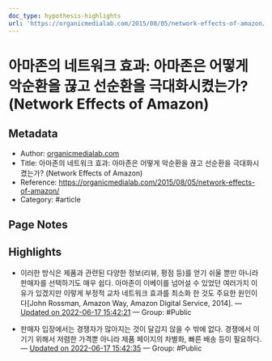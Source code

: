 ```yaml
---
doc_type: hypothesis-highlights
url: 'https://organicmedialab.com/2015/08/05/network-effects-of-amazon/'
---
```


# 아마존의 네트워크 효과: 아마존은 어떻게 악순환을 끊고 선순환을 극대화시켰는가? (Network Effects of Amazon)

## Metadata
- Author: [organicmedialab.com]()
- Title: 아마존의 네트워크 효과: 아마존은 어떻게 악순환을 끊고 선순환을 극대화시켰는가? (Network Effects of Amazon)
- Reference: https://organicmedialab.com/2015/08/05/network-effects-of-amazon/
- Category: #article

## Page Notes
## Highlights
- 이러한 방식은 제품과 관련된 다양한 정보(리뷰, 평점 등)를 얻기 쉬울 뿐만 아니라 판매자를 선택하기도 매우 쉽다. 아마존이 이베이를 넘어설 수 있었던 여러가지 이유가 있겠지만 이렇게 부정적 교차 네트워크 효과를 최소화 한 것도 주요한 원인이다[John Rossman, Amazon Way, Amazon Digital Service, 2014]. — [Updated on 2022-06-17 15:42:21](https://hyp.is/o3l7AO4IEeyfssuTdQ7nxw/organicmedialab.com/2015/08/05/network-effects-of-amazon/) — Group: #Public

- 판매자 입장에서는 경쟁자가 많아지는 것이 달갑지 않을 수 밖에 없다. 경쟁에서 이기기 위해서 저렴한 가격뿐 아니라 제품 페이지의 차별화, 빠른 배송 등이 필요하다.  — [Updated on 2022-06-17 15:42:35](https://hyp.is/rAF2Lu4IEeyvEfv2DG1f_A/organicmedialab.com/2015/08/05/network-effects-of-amazon/) — Group: #Public



